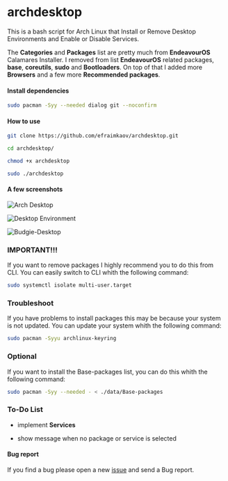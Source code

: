 # archdesktop

This is a bash script for Arch Linux that Install or Remove Desktop Environments and Enable or Disable Services.

The **Categories** and **Packages** list are pretty much from **EndeavourOS** Calamares Installer. I removed from list **EndeavourOS** related packages, **base**, **coreutils**, **sudo** and **Bootloaders**. On top of that I added more **Browsers** and a few more **Recommended packages**.

#### Install dependencies

```sh
sudo pacman -Syy --needed dialog git --noconfirm
```

#### How to use

```sh
git clone https://github.com/efraimkaov/archdesktop.git
```

```sh
cd archdesktop/
```

```sh
chmod +x archdesktop
```

```sh
sudo ./archdesktop
```

#### A few screenshots

![Arch Desktop](https://github.com/efraimkaov/archdesktop/assets/63643635/ca991cb8-1e43-4f01-9010-2f8366334c1b)

![Desktop Environment](https://github.com/efraimkaov/archdesktop/assets/63643635/d1736a81-bf5d-467f-9238-e3112583a11a)

![Budgie-Desktop](https://github.com/efraimkaov/archdesktop/assets/63643635/b7baa614-2bb7-45b9-b353-51446c74b978)

### IMPORTANT!!!

If you want to remove packages I highly recommend you to do this from CLI. You can easily switch to CLI whith the following command:

```sh
sudo systemctl isolate multi-user.target
```

### Troubleshoot

If you have problems to install packages this may be because your system is not updated. You can update your system whith the following command:

```sh
sudo pacman -Syyu archlinux-keyring
```

### Optional

If you want to install the Base-packages list, you can do this whith the following command:

```sh
sudo pacman -Syy --needed - < ./data/Base-packages
```

### To-Do List

* implement **Services**

* show message when no package or service is selected

#### Bug report

If you find a bug please open a new [issue](https://github.com/efraimkaov/archdesktop/issues) and send a Bug report.
